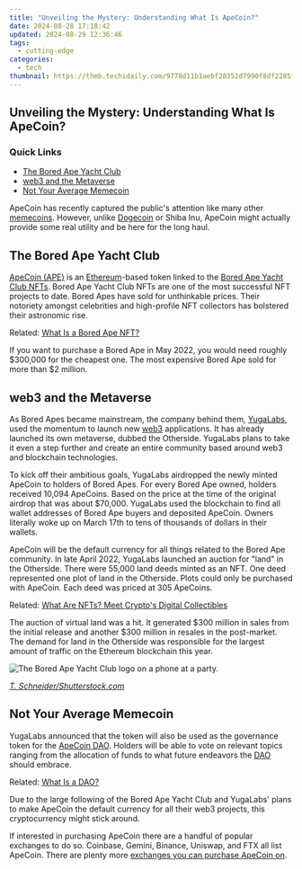 ```yaml
---
title: "Unveiling the Mystery: Understanding What Is ApeCoin?"
date: 2024-08-28 17:18:42
updated: 2024-08-29 12:36:46
tags:
  - cutting-edge
categories:
  - tech
thumbnail: https://thmb.techidaily.com/9778d11b1aebf28352d7990f8df2285fbb44be756476ea931ead57296a8538fc.jpg
---
```


## Unveiling the Mystery: Understanding What Is ApeCoin?

### Quick Links

* [The Bored Ape Yacht Club](https://extra-lessons.techidaily.com/fresh-talent-and-stunts-in-skating-highlights/)
* [web3 and the Metaverse](https://snapchat-videos.techidaily.com/updated-easy-to-follow-setting-up-snapchat-on-a-mac-for-2024/)
* [Not Your Average Memecoin](https://video-capture.techidaily.com/2024-approved-integration-into-google-meet-participants/)

 ApeCoin has recently captured the public's attention like many other [memecoins](https://snapchat-videos.techidaily.com/effortless-animated-addition-how-to-send-and-share-gifs-on-snapchat-for-2024/). However, unlike [Dogecoin](https://ai-video-apps.techidaily.com/updated-in-2024-unleash-your-creativity-best-free-video-fx-apps-for-ios-and-android/) or Shiba Inu, ApeCoin might actually provide some real utility and be here for the long haul.

##  The Bored Ape Yacht Club

[ApeCoin (APE)](https://apecoin.com/about) is an [Ethereum](https://extra-information.techidaily.com/in-2024-automated-opener-your-srt-files-windows-and-mac/)\-based token linked to the [Bored Ape Yacht Club NFTs](https://program-issues.techidaily.com/step-by-step-solution-for-discord-packet-transmission-problems/). Bored Ape Yacht Club NFTs are one of the most successful NFT projects to date. Bored Apes have sold for unthinkable prices. Their notoriety amongst celebrities and high-profile NFT collectors has bolstered their astronomic rise.

Related: [What Is a Bored Ape NFT?](https://program-issues.techidaily.com/step-by-step-solution-for-discord-packet-transmission-problems/) 

 If you want to purchase a Bored Ape in May 2022, you would need roughly $300,000 for the cheapest one. The most expensive Bored Ape sold for more than $2 million.

##  web3 and the Metaverse

 As Bored Apes became mainstream, the company behind them, [YugaLabs](https://www.yuga.com/), used the momentum to launch new [web3](https://facebook-video-content.techidaily.com/updated-stop-video-buffering-during-streaming/) applications. It has already launched its own metaverse, dubbed the Otherside. YugaLabs plans to take it even a step further and create an entire community based around web3 and blockchain technologies.

 To kick off their ambitious goals, YugaLabs airdropped the newly minted ApeCoin to holders of Bored Apes. For every Bored Ape owned, holders received 10,094 ApeCoins. Based on the price at the time of the original airdrop that was about $70,000\. YugaLabs used the blockchain to find all wallet addresses of Bored Ape buyers and deposited ApeCoin. Owners literally woke up on March 17th to tens of thousands of dollars in their wallets.

 ApeCoin will be the default currency for all things related to the Bored Ape community. In late April 2022, YugaLabs launched an auction for "land" in the Otherside. There were 55,000 land deeds minted as an NFT. One deed represented one plot of land in the Otherside. Plots could only be purchased with ApeCoin. Each deed was priced at 305 ApeCoins.

Related: [What Are NFTs? Meet Crypto's Digital Collectibles](https://sound-tweaking.techidaily.com/updated-2024-approved-mastering-echo-effects-implementing-reverb-in-digital-sound-environments-windows-edition/) 

 The auction of virtual land was a hit. It generated $300 million in sales from the initial release and another $300 million in resales in the post-market. The demand for land in the Otherside was responsible for the largest amount of traffic on the Ethereum blockchain this year.

![The Bored Ape Yacht Club logo on a phone at a party.](https://static1.howtogeekimages.com/wordpress/wp-content/uploads/2022/05/shutterstock_2144108693.png) 

_[T. Schneider/Shutterstock.com](https://www.shutterstock.com/image-photo/stuttgart-germany-03292022-cellphone-logo-bored-2144108693)_

##  Not Your Average Memecoin

 YugaLabs announced that the token will also be used as the governance token for the [ApeCoin DAO](https://apecoin.com/governance). Holders will be able to vote on relevant topics ranging from the allocation of funds to what future endeavors the [DAO](https://pokemon-go-android.techidaily.com/how-do-you-get-sun-stone-evolutions-in-pokemon-for-realme-11-5g-drfone-by-drfone-virtual-android/) should embrace.

Related: [What Is a DAO?](https://pokemon-go-android.techidaily.com/how-do-you-get-sun-stone-evolutions-in-pokemon-for-realme-11-5g-drfone-by-drfone-virtual-android/) 

 Due to the large following of the Bored Ape Yacht Club and YugaLabs' plans to make ApeCoin the default currency for all their web3 projects, this cryptocurrency might stick around.

 If interested in purchasing ApeCoin there are a handful of popular exchanges to do so. Coinbase, Gemini, Binance, Uniswap, and FTX all list ApeCoin. There are plenty more [exchanges you can purchase ApeCoin on](https://apecoin.com/exchanges).

<ins class="adsbygoogle"
     style="display:block"
     data-ad-format="autorelaxed"
     data-ad-client="ca-pub-7571918770474297"
     data-ad-slot="1223367746"></ins>



<ins class="adsbygoogle"
     style="display:block"
     data-ad-client="ca-pub-7571918770474297"
     data-ad-slot="8358498916"
     data-ad-format="auto"
     data-full-width-responsive="true"></ins>

